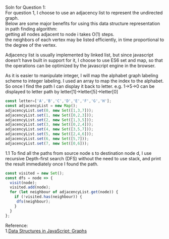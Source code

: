 Soln for Question 1:  
For question 1, I choose to use an adjacency list to represent the undirected graph.  
Below are some major benefits for using this data structure representation in path finding algorithm:  
getting all nodes adjacent to node i takes O(1) steps.  
the neighbors of each vertex may be listed efficiently, in time proportional to the degree of the vertex.  

Adjacency list is usually implemented by linked list, but since javascript doesn’t have built in support for it, 
I choose to use ES6 set and map, so that the operations can be optimized by the javascript engine in the browser.  

As it is easier to manipulate integer, I will map the alphabet graph labeling scheme to integer labeling.
I used an array to map the index to the alphabet. So once I find the path I can display it back to letter.
e.g. 1->5->0 can be displayed to letter path by letter[1]->letter[5]->letter[0]
```js
const letter=['A','B','C','D','E','F','G','H'];
const adjacencyList = new Map();
adjacencyList.set(0, new Set([1,3,7]));
adjacencyList.set(1, new Set([0,2,3]));
adjacencyList.set(2, new Set([1,3,5]));
adjacencyList.set(3, new Set([0,2,4]));
adjacencyList.set(4, new Set([3,5,7]));
adjacencyList.set(5, new Set([2,4,6]));
adjacencyList.set(6, new Set([5,7]));
adjacencyList.set(7, new Set([0,6]));
```

1.1 To find all the paths from source node s to destination node d,
I use recursive Depth-first search (DFS) without the need to use stack, and print the result immediately once I found the path.

```js
const visited = new Set();
const dfs = node => {
  visit(node);
  visited.add(node);
  for (let neighbour of adjacencyList.get(node)) {
    if (!visited.has(neighbour)) {
     dfs(neighbour);
    }
  }
};
```
Reference:  
1.[Data Structures in JavaScript: Graphs](https://medium.com/better-programming/basic-interview-data-structures-in-javascript-graphs-3f9118aeb078)  
